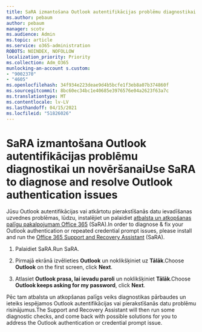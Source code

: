 ```yaml
---
title: SaRA izmantošana Outlook autentifikācijas problēmu diagnostikai un novēršanai
ms.author: pebaum
author: pebaum
manager: scotv
ms.audience: Admin
ms.topic: article
ms.service: o365-administration
ROBOTS: NOINDEX, NOFOLLOW
localization_priority: Priority
ms.collection: Adm_O365
munlocking-an-account s.custom:
- "9002370"
- "4605"
ms.openlocfilehash: 34f934e223deae9d4b5bcfe1f3eb8a07b374860f
ms.sourcegitcommit: 8bc60ec34bc1e40685e3976576e04a2623f63a7c
ms.translationtype: MT
ms.contentlocale: lv-LV
ms.lasthandoff: 04/15/2021
ms.locfileid: "51826026"
---
```

# <a name="use-sara-to-diagnose-and-resolve-outlook-authentication-issues"></a><span data-ttu-id="ed309-102">SaRA izmantošana Outlook autentifikācijas problēmu diagnostikai un novēršanai</span><span class="sxs-lookup"><span data-stu-id="ed309-102">Use SaRA to diagnose and resolve Outlook authentication issues</span></span>

<span data-ttu-id="ed309-103">Jūsu Outlook autentifikācijas vai atkārtotu pierakstīšanās datu ievadīšanas uzvednes problēmas, lūdzu, instalējiet un palaidiet [atbalsta un atkopšanas palīgu pakalpojumam Office 365](https://diagnostics.office.com/#/) (SaRA).</span><span class="sxs-lookup"><span data-stu-id="ed309-103">In order to diagnose & fix your Outlook authentication or repeated credential prompt issues, please install and run the [Office 365 Support and Recovery Assistant](https://diagnostics.office.com/#/) (SaRA).</span></span>

1. <span data-ttu-id="ed309-104">Palaidiet SaRA.</span><span class="sxs-lookup"><span data-stu-id="ed309-104">Run SaRA.</span></span>

2. <span data-ttu-id="ed309-105">Pirmajā ekrānā izvēlieties **Outlook** un noklikšķiniet uz **Tālāk**.</span><span class="sxs-lookup"><span data-stu-id="ed309-105">Choose **Outlook** on the first screen, click **Next**.</span></span>

3. <span data-ttu-id="ed309-106">Atlasiet **Outlook prasa, lai ievadu paroli** un noklikšķiniet **Tālāk**.</span><span class="sxs-lookup"><span data-stu-id="ed309-106">Choose **Outlook keeps asking for my password**, click **Next**.</span></span>

<span data-ttu-id="ed309-107">Pēc tam atbalsta un atkopšanas palīgs veiks diagnostikas pārbaudes un ieteiks iespējamos Outlook autentifikācijas vai pierakstīšanās datu problēmu risinājumus.</span><span class="sxs-lookup"><span data-stu-id="ed309-107">The Support and Recovery Assistant will then run some diagnostic checks, and come back with possible solutions for you to address the Outlook authentication or credential prompt issue.</span></span>
